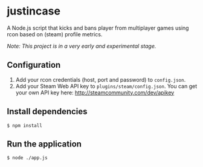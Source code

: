 justincase
==========

A Node.js script that kicks and bans player from multiplayer games using rcon based on (steam) profile metrics.

*Note: This project is in a very early and experimental stage.*

## Configuration

1. Add your rcon credentials (host, port and password) to `config.json`.
2. Add your Steam Web API key to `plugins/steam/config.json`. You can get your own API key here: http://steamcommunity.com/dev/apikey

## Install dependencies

    $ npm install


## Run the application

    $ node ./app.js
